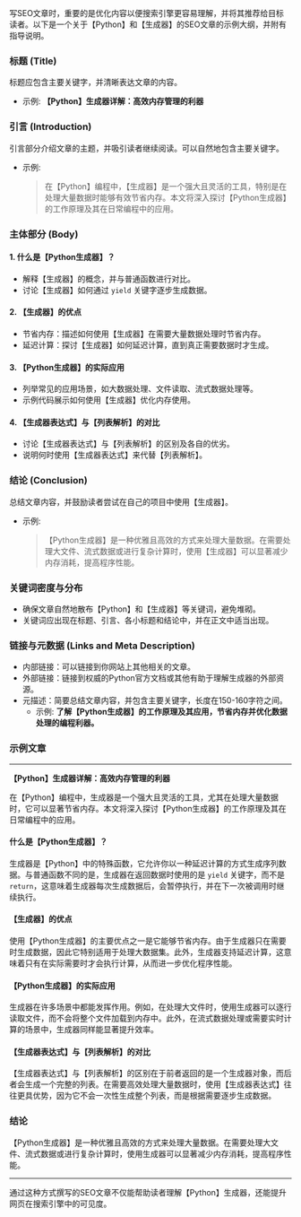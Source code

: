 写SEO文章时，重要的是优化内容以便搜索引擎更容易理解，并将其推荐给目标读者。以下是一个关于【Python】和【生成器】的SEO文章的示例大纲，并附有指导说明。

### 标题 (Title)
标题应包含主要关键字，并清晰表达文章的内容。
- 示例: **【Python】生成器详解：高效内存管理的利器**

### 引言 (Introduction)
引言部分介绍文章的主题，并吸引读者继续阅读。可以自然地包含主要关键字。
- 示例: 
  > 在【Python】编程中，【生成器】是一个强大且灵活的工具，特别是在处理大量数据时能够有效节省内存。本文将深入探讨【Python生成器】的工作原理及其在日常编程中的应用。

### 主体部分 (Body)
#### 1. 什么是【Python生成器】？
- 解释【生成器】的概念，并与普通函数进行对比。
- 讨论【生成器】如何通过 `yield` 关键字逐步生成数据。

#### 2. 【生成器】的优点
- 节省内存：描述如何使用【生成器】在需要大量数据处理时节省内存。
- 延迟计算：探讨【生成器】如何延迟计算，直到真正需要数据时才生成。

#### 3. 【Python生成器】的实际应用
- 列举常见的应用场景，如大数据处理、文件读取、流式数据处理等。
- 示例代码展示如何使用【生成器】优化内存使用。

#### 4. 【生成器表达式】与【列表解析】的对比
- 讨论【生成器表达式】与【列表解析】的区别及各自的优劣。
- 说明何时使用【生成器表达式】来代替【列表解析】。

### 结论 (Conclusion)
总结文章内容，并鼓励读者尝试在自己的项目中使用【生成器】。
- 示例:
  > 【Python生成器】是一种优雅且高效的方式来处理大量数据。在需要处理大文件、流式数据或进行复杂计算时，使用【生成器】可以显著减少内存消耗，提高程序性能。

### 关键词密度与分布
- 确保文章自然地散布【Python】和【生成器】等关键词，避免堆砌。
- 关键词应出现在标题、引言、各小标题和结论中，并在正文中适当出现。

### 链接与元数据 (Links and Meta Description)
- 内部链接：可以链接到你网站上其他相关的文章。
- 外部链接：链接到权威的Python官方文档或其他有助于理解生成器的外部资源。
- 元描述：简要总结文章内容，并包含主要关键字，长度在150-160字符之间。
  - 示例: **了解【Python生成器】的工作原理及其应用，节省内存并优化数据处理的编程利器。**

### 示例文章

---

**【Python】生成器详解：高效内存管理的利器**

在【Python】编程中，生成器是一个强大且灵活的工具，尤其在处理大量数据时，它可以显著节省内存。本文将深入探讨【Python生成器】的工作原理及其在日常编程中的应用。

#### 什么是【Python生成器】？
生成器是【Python】中的特殊函数，它允许你以一种延迟计算的方式生成序列数据。与普通函数不同的是，生成器在返回数据时使用的是 `yield` 关键字，而不是 `return`，这意味着生成器每次生成数据后，会暂停执行，并在下一次被调用时继续执行。

#### 【生成器】的优点
使用【Python生成器】的主要优点之一是它能够节省内存。由于生成器只在需要时生成数据，因此它特别适用于处理大数据集。此外，生成器支持延迟计算，这意味着只有在实际需要时才会执行计算，从而进一步优化程序性能。

#### 【Python生成器】的实际应用
生成器在许多场景中都能发挥作用。例如，在处理大文件时，使用生成器可以逐行读取文件，而不会将整个文件加载到内存中。此外，在流式数据处理或需要实时计算的场景中，生成器同样能显著提升效率。

#### 【生成器表达式】与【列表解析】的对比
【生成器表达式】与【列表解析】的区别在于前者返回的是一个生成器对象，而后者会生成一个完整的列表。在需要高效处理大量数据时，使用【生成器表达式】往往更具优势，因为它不会一次性生成整个列表，而是根据需要逐步生成数据。

### 结论
【Python生成器】是一种优雅且高效的方式来处理大量数据。在需要处理大文件、流式数据或进行复杂计算时，使用生成器可以显著减少内存消耗，提高程序性能。

---

通过这种方式撰写的SEO文章不仅能帮助读者理解【Python】生成器，还能提升网页在搜索引擎中的可见度。